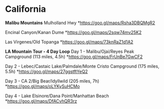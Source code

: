 <!-- TITLE: Moto Paths -->
<!-- SUBTITLE: A quick summary of Moto Paths -->

# California
**Malibu Mountains**
Mulholland Hwy
*https://goo.gl/maps/Rsha3DBQMgR2

Encinal Canyon/Kanan Dume
*https://goo.gl/maps/2sqw74mv25K2

Las Virgenes/Old Topanga
*https://goo.gl/maps/73knRaZ1d1A2

**LA Mountain Tour - 4 Day Loop**
Day 1 - Malibu/Ojai/Reyes Peak Campground (113 miles, 4.5h)
*https://goo.gl/maps/FrUnBe7GwCF2

Day 2 - Lebec/Castaic Lake/Palmdale/Monte Cristo Campground (175 miles, 5.5h)
*https://goo.gl/maps/27ggstftYeQ2

Day 3 - CA 2/Big Bear/Idyllwild (205 miles, 7h)
*https://goo.gl/maps/oLYKySuHCMo

Day 4 - Lake Elsinore/Dana Point/Manhattan Beach
*https://goo.gl/maps/DfACvhQR3rz




